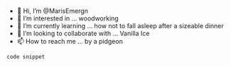 - 👋 Hi, I’m @MarisEmergn
- 👀 I’m interested in ... woodworking
- 🌱 I’m currently learning ... how not to fall asleep after a sizeable dinner
- 💞️ I’m looking to collaborate with ... Vanilla Ice
- 📫 How to reach me ... by a pidgeon
```
code snippet
```
<!---
MarisEmergn/MarisEmergn is a ✨ special ✨ repository because its `README.md` (this file) appears on your GitHub profile.
You can click the Preview link to take a look at your changes.
--->
